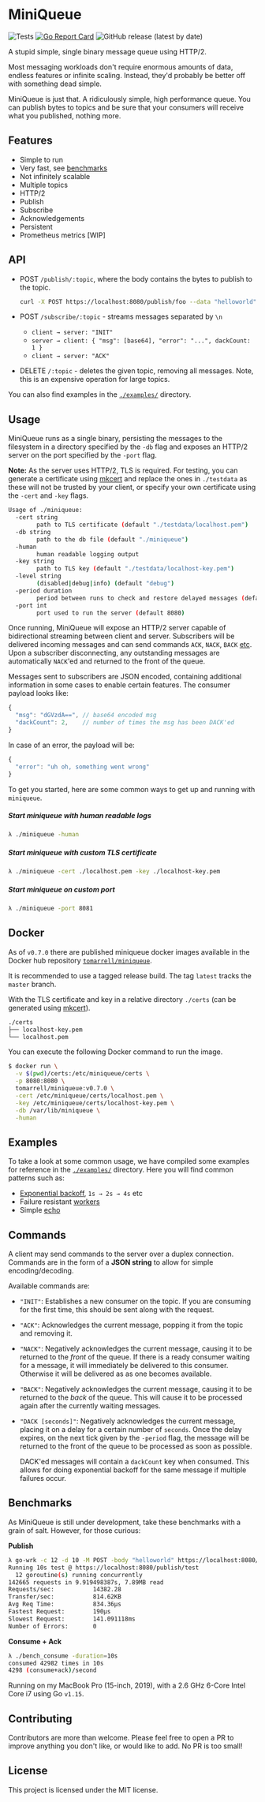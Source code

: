 # MiniQueue

![Tests](https://github.com/tomarrell/miniqueue/workflows/Tests/badge.svg)
[![Go Report Card](https://goreportcard.com/badge/github.com/tomarrell/miniqueue)](https://goreportcard.com/report/github.com/tomarrell/miniqueue)
![GitHub release (latest by date)](https://img.shields.io/github/v/release/tomarrell/miniqueue)

A stupid simple, single binary message queue using HTTP/2.

Most messaging workloads don't require enormous amounts of data, endless
features or infinite scaling. Instead, they'd probably be better off with
something dead simple.

MiniQueue is just that. A ridiculously simple, high performance queue. You can
publish bytes to topics and be sure that your consumers will receive what you
published, nothing more.

## Features

- Simple to run
- Very fast, see [benchmarks](#benchmarks)
- Not infinitely scalable
- Multiple topics
- HTTP/2
- Publish
- Subscribe
- Acknowledgements
- Persistent
- Prometheus metrics [WIP]

## API

- POST `/publish/:topic`, where the body contains the bytes to publish to the topic.

  ```bash
  curl -X POST https://localhost:8080/publish/foo --data "helloworld"
  ```

- POST `/subscribe/:topic` - streams messages separated by `\n`

  - `client → server: "INIT"`
  - `server → client: { "msg": [base64], "error": "...", dackCount: 1 }`
  - `client → server: "ACK"`

- DELETE `/:topic` - deletes the given topic, removing all messages. Note, this
    is an expensive operation for large topics.

You can also find examples in the [`./examples/`](./examples/) directory.

## Usage

MiniQueue runs as a single binary, persisting the messages to the filesystem in
a directory specified by the `-db` flag and exposes an HTTP/2 server on the port
specified by the `-port` flag.

**Note:** As the server uses HTTP/2, TLS is required. For testing, you can
generate a certificate using [mkcert](https://github.com/FiloSottile/mkcert) and
replace the ones in `./testdata` as these will not be trusted by your client, or
specify your own certificate using the `-cert` and `-key` flags.

```bash
Usage of ./miniqueue:
  -cert string
        path to TLS certificate (default "./testdata/localhost.pem")
  -db string
        path to the db file (default "./miniqueue")
  -human
        human readable logging output
  -key string
        path to TLS key (default "./testdata/localhost-key.pem")
  -level string
        (disabled|debug|info) (default "debug")
  -period duration
        period between runs to check and restore delayed messages (default 1s)
  -port int
        port used to run the server (default 8080)
```

Once running, MiniQueue will expose an HTTP/2 server capable of bidirectional
streaming between client and server. Subscribers will be delivered incoming
messages and can send commands `ACK`, `NACK`, `BACK` [etc](#commands). Upon a
subscriber disconnecting, any outstanding messages are automatically `NACK`'ed
and returned to the front of the queue.

Messages sent to subscribers are JSON encoded, containing additional information
in some cases to enable certain features. The consumer payload looks like: 

```js
{
  "msg": "dGVzdA==", // base64 encoded msg
  "dackCount": 2,    // number of times the msg has been DACK'ed
}
```

In case of an error, the payload will be:
```js
{
  "error": "uh oh, something went wrong"
}
```

To get you started, here are some common ways to get up and running with `miniqueue`.

##### Start miniqueue with human readable logs

```bash
λ ./miniqueue -human
```

##### Start miniqueue with custom TLS certificate

```bash
λ ./miniqueue -cert ./localhost.pem -key ./localhost-key.pem
```

##### Start miniqueue on custom port

```bash
λ ./miniqueue -port 8081
```

## Docker 

As of `v0.7.0` there are published miniqueue docker images available in the
Docker hub repository
[`tomarrell/miniqueue`](https://hub.docker.com/repository/docker/tomarrell/miniqueue).

It is recommended to use a tagged release build. The tag `latest` tracks the
`master` branch.

With the TLS certificate and key in a relative directory `./certs` (can be
generated using [mkcert](https://github.com/FiloSottile/mkcert)).

```bash
./certs
├── localhost-key.pem
└── localhost.pem
```

You can execute the following Docker command to run the image.

```bash
$ docker run \
  -v $(pwd)/certs:/etc/miniqueue/certs \
  -p 8080:8080 \
  tomarrell/miniqueue:v0.7.0 \
  -cert /etc/miniqueue/certs/localhost.pem \
  -key /etc/miniqueue/certs/localhost-key.pem \
  -db /var/lib/miniqueue \
  -human
```

## Examples

To take a look at some common usage, we have compiled some examples for
reference in the [`./examples/`](./examples/) directory. Here you will find
common patterns such as:

- [Exponential backoff](./examples/exponential_backoff), `1s → 2s → 4s` etc
- Failure resistant [workers](./examples/workers)
- Simple [echo](./examples/echo)

## Commands

A client may send commands to the server over a duplex connection. Commands are
in the form of a **JSON string** to allow for simple encoding/decoding.

Available commands are:

- `"INIT"`: Establishes a new consumer on the topic. If you are consuming for
    the first time, this should be sent along with the request.

- `"ACK"`: Acknowledges the current message, popping it from the topic and
    removing it.

- `"NACK"`: Negatively acknowledges the current message, causing it to be
    returned to the *front* of the queue. If there is a ready consumer waiting
    for a message, it will immediately be delivered to this consumer. Otherwise
    it will be delivered as as one becomes available.

- `"BACK"`: Negatively acknowledges the current message, causing it to be
    returned to the *back* of the queue. This will cause it to be processed
    again after the currently waiting messages.

- `"DACK [seconds]"`: Negatively acknowledges the current message, placing it on
    a delay for a certain number of `seconds`. Once the delay expires, on the
    next tick given by the `-period` flag, the message will be returned to the
    front of the queue to be processed as soon as possible.

    DACK'ed messages will contain a `dackCount` key when consumed. This allows
    for doing exponential backoff for the same message if multiple failures
    occur.

## Benchmarks

As MiniQueue is still under development, take these benchmarks with a grain of
salt. However, for those curious:

**Publish**
```bash
λ go-wrk -c 12 -d 10 -M POST -body "helloworld" https://localhost:8080/publish/test
Running 10s test @ https://localhost:8080/publish/test
  12 goroutine(s) running concurrently
142665 requests in 9.919498387s, 7.89MB read
Requests/sec:           14382.28
Transfer/sec:           814.62KB
Avg Req Time:           834.36µs
Fastest Request:        190µs
Slowest Request:        141.091118ms
Number of Errors:       0
```

**Consume + Ack**
```bash
λ ./bench_consume -duration=10s
consumed 42982 times in 10s
4298 (consume+ack)/second
```

Running on my MacBook Pro (15-inch, 2019), with a 2.6 GHz 6-Core Intel Core i7
using Go `v1.15`.

## Contributing

Contributors are more than welcome. Please feel free to open a PR to improve anything you don't like, or would like to add. No PR is too small!

## License

This project is licensed under the MIT license.
